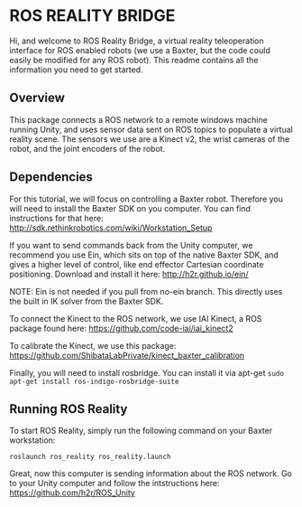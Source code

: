 # ROS REALITY BRIDGE

Hi, and welcome to ROS Reality Bridge, a virtual reality teleoperation interface for ROS enabled robots (we use a Baxter, but the code could easily be modified for any ROS robot). This readme contains all the information you need to get started.

## Overview

This package connects a ROS network to a remote windows machine running Unity, and uses sensor data sent on ROS topics to populate a virtual reality scene. The sensors we use are a Kinect v2, the wrist cameras of the robot, and the joint encoders of the robot.

## Dependencies

For this tutorial, we will focus on controlling a Baxter robot. Therefore you will need to install the Baxter SDK on you computer. You can find instructions for that here: http://sdk.rethinkrobotics.com/wiki/Workstation_Setup

If you want to send commands back from the Unity computer, we recommend you use Ein, which sits on top of the native Baxter SDK, and gives a higher level of control, like end effector Cartesian coordinate positioning. Download and install it here: http://h2r.github.io/ein/

NOTE: Ein is not needed if you pull from no-ein branch. This directly uses the built in IK solver from the Baxter SDK.

To connect the Kinect to the ROS network, we use IAI Kinect, a ROS package found here: https://github.com/code-iai/iai_kinect2

To calibrate the Kinect, we use this package: https://github.com/ShibataLabPrivate/kinect_baxter_calibration

Finally, you will need to install rosbridge. You can install it via apt-get ```sudo apt-get install ros-indigo-rosbridge-suite```

## Running ROS Reality

To start ROS Reality, simply run the following command on your Baxter workstation:

``roslaunch ros_reality ros_reality.launch``

Great, now this computer is sending information about the ROS network. Go to your Unity computer and follow the intstructions here: https://github.com/h2r/ROS_Unity

